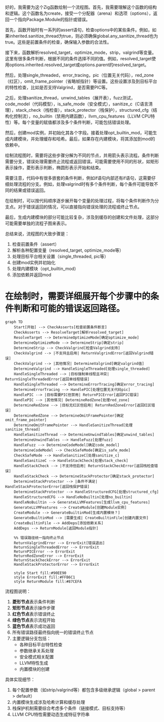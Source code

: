 好的，我需要为这个Zig函数绘制一个流程图。首先，我需要理解这个函数的结构和逻辑。这个函数名为create，接受一个分配器（arena）和选项（options），返回一个指向Package.Module的指针或错误。

首先，函数开始时有一系列的assert语句，检查options中的某些条件。例如，如果inherited.sanitize_thread为true，则必须确保global.any_sanitize_thread也为true。这些是前置条件的检查，确保输入参数的合法性。

接下来，函数解析resolved_target，optimize_mode，strip，valgrind等变量。这里有很多条件判断，根据不同的条件选择不同的值。例如，resolved_target使用options.inherited.resolved_target或options.parent的resolved_target。

然后，处理single_threaded，error_tracing，pic（位置无关代码），red_zone（红区），omit_frame_pointer（省略帧指针）等设置。这些设置涉及到目标平台的特性检查，比如是否支持Valgrind，是否需要PIC等。

之后，处理sanitize_thread，unwind_tables（展开表），fuzz测试，code_model（代码模型），is_safe_mode（安全模式），sanitize_c（C语言清理），stack_check（栈检查），stack_protector（栈保护），structured_cfg（结构化控制流），no_builtin（禁用内建函数），llvm_cpu_features（LLVM CPU特性）等。每个变量的赋值都涉及多个条件判断，可能包括错误处理。

然后，创建mod实例，并初始化其各个字段。接着处理opt_builtin_mod，可能生成内建模块，并处理缓存和哈希。最后，如果存在内建模块，将其添加到mod的依赖中。

绘制流程图时，需要将这些步骤分解为不同的节点，并用箭头表示流程。条件判断需要分支，错误处理需要终止流程或返回错误。可能需要使用不同的形状，如矩形表示操作，菱形表示判断，椭圆形表示开始和结束。

需要注意，代码中有很多嵌套的条件判断，例如if语句内部还有if语句，这需要仔细处理流程的分支。例如，处理valgrind时有多个条件判断，每个条件可能导致不同的结果或错误返回。

在绘制时，可以按代码顺序逐步展开每个变量的处理过程，将每个条件判断作为分支点。对于错误返回的情况，可以直接指向错误处理的流程或终止节点。

最后，生成内建模块的部分可能比较复杂，涉及到缓存的创建和文件处理，这部分可能需要单独的流程子图来表示。

总结来说，流程图的大致步骤是：
1. 检查前置条件（assert）
2. 解析各种配置变量（resolved_target, optimize_mode等）
3. 处理目标平台相关设置（single_threaded, pic等）
4. 创建mod实例并初始化
5. 处理内建模块（opt_builtin_mod）
6. 添加依赖并返回mod

在绘制时，需要详细展开每个步骤中的条件判断和可能的错误返回路径。
================================================
```mermaid
graph TD
    Start[开始] --> CheckAsserts[检查前置条件断言]
    CheckAsserts --> ResolveTarget[解析resolved_target]
    ResolveTarget --> DetermineOptimizeMode[确定optimize_mode]
    DetermineOptimizeMode --> DetermineStrip[确定strip]
    DetermineStrip --> CheckValgrind[检查Valgrind支持]
    CheckValgrind --> |不支持且启用| ReturnValgrindError[返回Valgrind错误]
    CheckValgrind --> |其他情况| DetermineValgrind[确定valgrind值]
    DetermineValgrind --> HandleSingleThreaded[处理single_threaded]
    HandleSingleThreaded --> |目标强制单线程且冲突| ReturnSingleThreadedError[返回单线程错误]
    HandleSingleThreaded --> DetermineErrorTracing[确定error_tracing]
    DetermineErrorTracing --> HandlePIC[处理位置无关代码pic]
    HandlePIC --> |目标需要PIC但禁用| ReturnPICError[返回PIC错误]
    HandlePIC --> |其他情况| DetermineRedZone[处理red_zone]
    DetermineRedZone --> |目标无红区但启用| ReturnRedZoneError[返回红区错误]
    DetermineRedZone --> DetermineOmitFramePointer[确定omit_frame_pointer]
    DetermineOmitFramePointer --> HandleSanitizeThread[处理sanitize_thread]
    HandleSanitizeThread --> DetermineUnwindTables[确定unwind_tables]
    DetermineUnwindTables --> HandleFuzz[处理fuzz]
    HandleFuzz --> DetermineCodeModel[确定code_model]
    DetermineCodeModel --> CheckSafeMode[确定is_safe_mode]
    CheckSafeMode --> HandleSanitizeC[处理sanitize_c]
    HandleSanitizeC --> HandleStackCheck[处理stack_check]
    HandleStackCheck --> |不支持但启用| ReturnStackCheckError[返回栈检查错误]
    HandleStackCheck --> DetermineStackProtector[确定stack_protector]
    DetermineStackProtector --> |条件不满足| HandleStackProtectorError[返回栈保护错误]
    DetermineStackProtector --> HandleStructuredCFG[处理structured_cfg]
    HandleStructuredCFG --> HandleNoBuiltin[处理no_builtin]
    HandleNoBuiltin --> GenerateLLVMFeatures[生成llvm_cpu_features]
    GenerateLLVMFeatures --> CreateModule[创建Module实例]
    CreateModule --> GenerateBuiltinMod[生成内置模块？]
    GenerateBuiltinMod --> |需要生成| CreateBuiltinFile[创建内置文件]
    CreateBuiltinFile --> AddDeps[添加依赖关系]
    AddDeps --> ReturnModule[返回Module指针]
    
    %% 错误路径统一指向终止节点
    ReturnValgrindError --> ErrorExit[错误退出]
    ReturnSingleThreadedError --> ErrorExit
    ReturnPICError --> ErrorExit
    ReturnRedZoneError --> ErrorExit
    ReturnStackCheckError --> ErrorExit
    HandleStackProtectorError --> ErrorExit
    
    style Start fill:#90EE90
    style ErrorExit fill:#FFB6C1
    style ReturnModule fill:#87CEFA
``` 

流程图说明：
1. **菱形节点**表示条件判断
2. **矩形节点**表示操作步骤
3. **红色节点**表示错误终止
4. **绿色节点**表示流程开始
5. **蓝色节点**表示成功返回
6. 所有错误路径最终指向统一的错误终止节点
7. 主要逻辑分支包括：
   - 各种目标平台特性检查
   - 参数继承关系处理
   - 安全模式相关配置
   - LLVM特性生成
   - 内置模块的创建

具体实现细节：
1. 每个配置参数（如strip/valgrind等）都包含多级继承逻辑（global > parent > default）
2. 内置模块生成涉及哈希计算和缓存处理
3. 栈保护机制需要综合考虑多个条件（链接模式、目标支持等）
4. LLVM CPU特性需要动态生成特征字符串